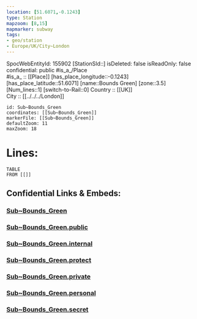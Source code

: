 ```yaml
---
location: [51.6071,-0.1243] 
type: Station 
mapzoom: [8,15] 
mapmarker: subway 
tags:
- geo/station
- Europe/UK/City~London
---
```

SpocWebEntityId: 155902
[StationSId::] 
isDeleted: false
isReadOnly: false
confidential: public
#is_a_/Place  
#is_a_ :: [[Place]] 
[has_place_longitude::-0.1243] 
[has_place_latitude::51.6071] 
[name::Bounds Green] 
[zone::3.5] 
[Num_lines::1] 
[switch-to-Rail::0] 
Country :: [[UK]]  
City :: [[../../../London]]  


```leaflet
id: Sub~Bounds_Green
coordinates: [[Sub~Bounds_Green]] 
markerFile: [[Sub~Bounds_Green]] 
defaultZoom: 11 
maxZoom: 18
```


# Lines: 
```dataview
TABLE 
FROM [[]] 
```


## Confidential Links & Embeds: 

### [Sub~Bounds_Green](/_Standards/Earth/Continent/Europe/Europe~North/UK/England/Regions~England/London,Greater/cities~GreaterLondon/Underground/Station/Sub~Bounds_Green.md) 

### [Sub~Bounds_Green.public](/_public/Earth/Continent/Europe/Europe~North/UK/England/Regions~England/London,Greater/cities~GreaterLondon/Underground/Station/Sub~Bounds_Green.public.md) 

### [Sub~Bounds_Green.internal](/_internal/Earth/Continent/Europe/Europe~North/UK/England/Regions~England/London,Greater/cities~GreaterLondon/Underground/Station/Sub~Bounds_Green.internal.md) 

### [Sub~Bounds_Green.protect](/_protect/Earth/Continent/Europe/Europe~North/UK/England/Regions~England/London,Greater/cities~GreaterLondon/Underground/Station/Sub~Bounds_Green.protect.md) 

### [Sub~Bounds_Green.private](/_private/Earth/Continent/Europe/Europe~North/UK/England/Regions~England/London,Greater/cities~GreaterLondon/Underground/Station/Sub~Bounds_Green.private.md) 

### [Sub~Bounds_Green.personal](/_personal/Earth/Continent/Europe/Europe~North/UK/England/Regions~England/London,Greater/cities~GreaterLondon/Underground/Station/Sub~Bounds_Green.personal.md) 

### [Sub~Bounds_Green.secret](/_secret/Earth/Continent/Europe/Europe~North/UK/England/Regions~England/London,Greater/cities~GreaterLondon/Underground/Station/Sub~Bounds_Green.secret.md)


